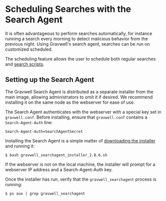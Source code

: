 # Scheduling Searches with the Search Agent

It is often advantageous to perform searches automatically, for instance running a search every morning to detect malicious behavior from the previous night. Using Gravwell's search agent, searches can be run on customized scheduled.

The scheduling feature allows the user to schedule both regular searches and [search scripts](scriptingsearch.md).

## Setting up the Search Agent

The Gravwell Search Agent is distributed as a separate installer from the main image, allowing administrators to omit it if desired. We recommend installing it on the same node as the webserver for ease of use.

The Search Agent authenticates with the webserver with a special key set in `gravwell.conf`. Before installing, ensure that `gravwell.conf` contains a `Search-Agent-Auth` line:

```
Search-Agent-Auth=SearchAgentSecret
```

Installing the Search Agent is a simple matter of [downloading the installer](#!quickstart/downloads.md) and running it:

```
$ bash gravwell_searchagent_installer_2.0.6.sh
```

If the webserver is not on the local machine, the installer will prompt for a webserver IP address and a Search-Agent-Auth key.

Once the installer has run, verify that the `gravwell_searchagent` process is running:

```
$ ps aux | grep gravwell_searchagent
```

